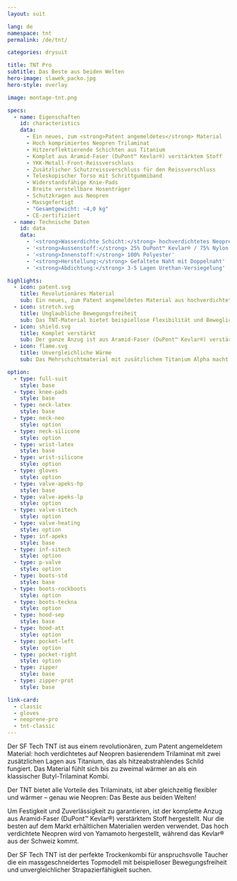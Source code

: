 ```yaml
---
layout: suit

lang: de
namespace: tnt
permalink: /de/tnt/

categories: drysuit

title: TNT Pro
subtitle: Das Beste aus beiden Welten
hero-image: slawek_packo.jpg
hero-style: overlay

image: montage-tnt.png

specs:
  - name: Eigenschaften
    id: characteristics
    data:
      - Ein neues, zum <strong>Patent angemeldetes</strong> Material
      - Hoch komprimiertes Neopren Trilaminat
      - Hitzereflektierende Schichten aus Titanium
      - Komplet aus Aramid-Faser (DuPont™ Kevlar®) verstärktem Stoff
      - YKK-Metall-Front-Reissverschluss
      - Zusätzlicher Schutzreissverschluss für den Reissverschluss
      - Teleskopischer Torso mit Schrittgummiband
      - Widerstandsfähige Knie-Pads
      - Breite verstellbare Hosenträger
      - Schutzkragen aus Neopren
      - Massgefertigt
      - "Gesamtgewicht: ~4,0 kg"
      - CE-zertifiziert
  - name: Technische Daten
    id: data
    data:
      - '<strong>Wasserdichte Schicht:</strong> hochverdichtetes Neopren'
      - '<strong>Aussenstoff:</strong> 25% DuPont™ Kevlar® / 75% Nylon'
      - '<strong>Innenstoff:</strong> 100% Polyester'
      - '<strong>Herstellung:</strong> Gefaltete Naht mit Doppelnaht'
      - '<strong>Abdichtung:</strong> 3-5 Lagen Urethan-Versiegelung'

highlights:
  - icon: patent.svg
    title: Revolutionäres Material
    sub: Ein neues, zum Patent angemeldetes Material aus hochverdichtetem Neopren
  - icon: stretch.svg
    title: Unglaubliche Bewegungsfreiheit
    sub: Das TNT-Material bietet beispiellose Flexibilität und Beweglichkeit
  - icon: shield.svg
    title: Komplet verstärkt
    sub: Der ganze Anzug ist aus Aramid-Faser (DuPont™ Kevlar®) verstärktem Neopren. Das macht ihn unglaublich strapazierfähig
  - icon: flame.svg
    title: Unvergleichliche Wärme
    sub: Das Mehrschichtmaterial mit zusätzlichem Titanium Alpha macht den TNT bis zu zweimal wärmer als herkömmliches Trilaminat

option:
  - type: full-suit
    style: base
  - type: knee-pads
    style: base
  - type: neck-latex
    style: base
  - type: neck-neo
    style: option
  - type: neck-silicone
    style: option
  - type: wrist-latex
    style: base
  - type: wrist-silicone
    style: option
  - type: gloves
    style: option
  - type: valve-apeks-hp
    style: base
  - type: valve-apeks-lp
    style: option
  - type: valve-sitech
    style: option
  - type: valve-heating
    style: option
  - type: inf-apeks
    style: base
  - type: inf-sitech
    style: option
  - type: p-valve
    style: option
  - type: boots-std
    style: base
  - type: boots-rockboots
    style: option
  - type: boots-teckna
    style: option
  - type: hood-sep
    style: base
  - type: hood-att
    style: option
  - type: pocket-left
    style: option
  - type: pocket-right
    style: option
  - type: zipper
    style: base
  - type: zipper-prot
    style: base

link-card:
  - classic
  - gloves
  - neoprene-pro
  - tnt-classic
---
```


Der SF Tech TNT ist aus einem revolutionären, zum Patent angemeldetem Material: hoch verdichtetes auf Neopren basierendem Trilaminat mit zwei zusätzlichen Lagen aus Titanium, das als hitzeabstrahlendes Schild fungiert. Das Material fühlt sich bis zu zweimal wärmer an als ein klassischer Butyl-Trilaminat Kombi. 

Der TNT bietet alle Vorteile des Trilaminats, ist aber gleichzeitig flexibler und wärmer – genau wie Neopren: Das Beste aus beiden Welten!

Um Festigkeit und Zuverlässigkeit zu garantieren, ist der komplette Anzug aus Aramid-Faser (DuPont™ Kevlar®) verstärktem Stoff hergestellt. Nur die besten auf dem Markt erhältlichen Materialien werden verwendet. Das hoch verdichtete Neopren wird von Yamamoto hergestellt, während das Kevlar® aus der Schweiz kommt.

Der SF Tech TNT ist der perfekte Trockenkombi für anspruchsvolle Taucher die ein massgeschneidertes Topmodell mit beispielloser Bewegungsfreiheit und unvergleichlicher Strapazierfähigkeit suchen.

